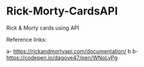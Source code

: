 # Rick-Morty-CardsAPI
Rick &amp; Morty cards using API

Reference links:

a- https://rickandmortyapi.com/documentation/
b
b- https://codepen.io/dagove47/pen/WNoLyPg
